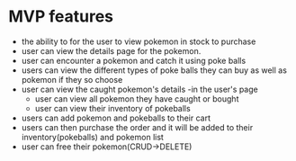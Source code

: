 # MVP features
- the ability to for the user to view pokemon in stock to purchase 
- user can view the details page for the pokemon. 
- user can encounter a pokemon and catch it using poke balls
- users can view the different types of poke balls they can buy as well as pokemon if they so choose
- user can view the caught pokemon's details 
-in the user's page
    - user can view all pokemon they have caught or bought
    - user can view their inventory of pokeballs
- users can add pokemon and pokeballs to their cart 
- users can then purchase the order and it will be added to their inventory(pokeballs) and pokemon list
- user can free their pokemon(CRUD->DELETE)